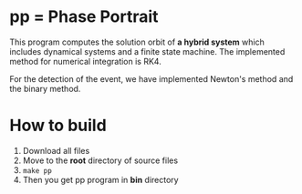 # pp = Phase Portrait

This program computes the solution orbit of **a hybrid system**
which includes dynamical systems and a finite state machine.
The implemented method for numerical integration is RK4.

For the detection of the event, we have implemented Newton's method and the binary method.

# How to build
1. Download all files
2. Move to the **root** directory of source files
3. `make pp`
4. Then you get pp program in **bin** directory
